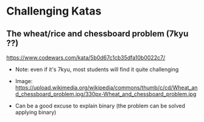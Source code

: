 

# Challenging Katas 





## The wheat/rice and chessboard problem (7kyu ??)
https://www.codewars.com/kata/5b0d67c1cb35dfa10b0022c7/

- Note: even if it's 7kyu, most students will find it quite challenging

- Image: https://upload.wikimedia.org/wikipedia/commons/thumb/c/cd/Wheat_and_chessboard_problem.jpg/330px-Wheat_and_chessboard_problem.jpg

- Can be a good excuse to explain binary (the problem can be solved applying binary)
